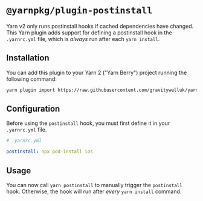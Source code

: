 # `@yarnpkg/plugin-postinstall`

Yarn v2 only runs postinstall hooks if cached dependencies have changed. This Yarn plugin adds support for defining a postinstall hook in the `.yarnrc.yml` file, which is *always* run after each `yarn install`.

## Installation

You can add this plugin to your Yarn 2 ("Yarn Berry") project running the following command:

```bash
yarn plugin import https://raw.githubusercontent.com/gravitywelluk/yarn-plugin-postinstall/master/bundles/%40yarnpkg/plugin-postinstall.js
```

## Configuration

Before using the `postinstall` hook, you must first define it in your `.yarnrc.yml` file.

```yaml
# .yarnrc.yml

postinstall: npx pod-install ios
```

## Usage

You can now call `yarn postinstall` to manually trigger the `postinstall` hook. Otherwise, the hook will run after *every* `yarn install` command.
